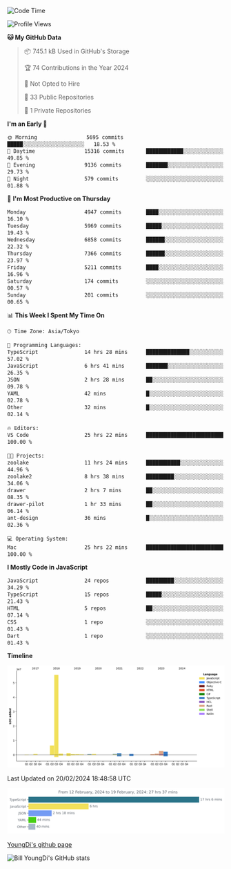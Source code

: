 <!--START_SECTION:waka-->
![Code Time](http://img.shields.io/badge/Code%20Time-403%20hrs%209%20mins-blue)

![Profile Views](http://img.shields.io/badge/Profile%20Views-0-blue)

**🐱 My GitHub Data** 

> 📦 745.1 kB Used in GitHub's Storage 
 > 
> 🏆 74 Contributions in the Year 2024
 > 
> 🚫 Not Opted to Hire
 > 
> 📜 33 Public Repositories 
 > 
> 🔑 1 Private Repositories 
 > 
**I'm an Early 🐤** 

```text
🌞 Morning                5695 commits        █████░░░░░░░░░░░░░░░░░░░░   18.53 % 
🌆 Daytime                15316 commits       ████████████░░░░░░░░░░░░░   49.85 % 
🌃 Evening                9136 commits        ███████░░░░░░░░░░░░░░░░░░   29.73 % 
🌙 Night                  579 commits         ░░░░░░░░░░░░░░░░░░░░░░░░░   01.88 % 
```
📅 **I'm Most Productive on Thursday** 

```text
Monday                   4947 commits        ████░░░░░░░░░░░░░░░░░░░░░   16.10 % 
Tuesday                  5969 commits        █████░░░░░░░░░░░░░░░░░░░░   19.43 % 
Wednesday                6858 commits        ██████░░░░░░░░░░░░░░░░░░░   22.32 % 
Thursday                 7366 commits        ██████░░░░░░░░░░░░░░░░░░░   23.97 % 
Friday                   5211 commits        ████░░░░░░░░░░░░░░░░░░░░░   16.96 % 
Saturday                 174 commits         ░░░░░░░░░░░░░░░░░░░░░░░░░   00.57 % 
Sunday                   201 commits         ░░░░░░░░░░░░░░░░░░░░░░░░░   00.65 % 
```


📊 **This Week I Spent My Time On** 

```text
🕑︎ Time Zone: Asia/Tokyo

💬 Programming Languages: 
TypeScript               14 hrs 28 mins      ██████████████░░░░░░░░░░░   57.02 % 
JavaScript               6 hrs 41 mins       ███████░░░░░░░░░░░░░░░░░░   26.35 % 
JSON                     2 hrs 28 mins       ██░░░░░░░░░░░░░░░░░░░░░░░   09.78 % 
YAML                     42 mins             █░░░░░░░░░░░░░░░░░░░░░░░░   02.78 % 
Other                    32 mins             █░░░░░░░░░░░░░░░░░░░░░░░░   02.14 % 

🔥 Editors: 
VS Code                  25 hrs 22 mins      █████████████████████████   100.00 % 

🐱‍💻 Projects: 
zoolake                  11 hrs 24 mins      ███████████░░░░░░░░░░░░░░   44.96 % 
zoolake2                 8 hrs 38 mins       █████████░░░░░░░░░░░░░░░░   34.06 % 
drawer                   2 hrs 7 mins        ██░░░░░░░░░░░░░░░░░░░░░░░   08.35 % 
drawer-pilot             1 hr 33 mins        ██░░░░░░░░░░░░░░░░░░░░░░░   06.14 % 
ant-design               36 mins             █░░░░░░░░░░░░░░░░░░░░░░░░   02.36 % 

💻 Operating System: 
Mac                      25 hrs 22 mins      █████████████████████████   100.00 % 
```

**I Mostly Code in JavaScript** 

```text
JavaScript               24 repos            █████████░░░░░░░░░░░░░░░░   34.29 % 
TypeScript               15 repos            █████░░░░░░░░░░░░░░░░░░░░   21.43 % 
HTML                     5 repos             ██░░░░░░░░░░░░░░░░░░░░░░░   07.14 % 
CSS                      1 repo              ░░░░░░░░░░░░░░░░░░░░░░░░░   01.43 % 
Dart                     1 repo              ░░░░░░░░░░░░░░░░░░░░░░░░░   01.43 % 
```



**Timeline**

![Lines of Code chart](https://raw.githubusercontent.com/Youngdi/Youngdi/master/assets/bar_graph.png)


 Last Updated on 20/02/2024 18:48:58 UTC
<!--END_SECTION:waka-->

![wakatime](./images/stat.svg)

[YoungDi's github page](https://youngdi.github.io)

![Bill YoungDi's GitHub stats](https://github-readme-stats.vercel.app/api?username=youngdi&count_private=true&show_icons=true)
